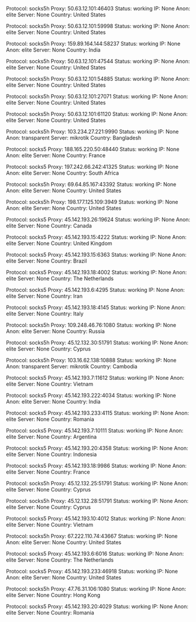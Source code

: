 Protocol: socks5h
Proxy: 50.63.12.101:46403
Status: working
IP: None
Anon: elite
Server: None
Country: United States

Protocol: socks5h
Proxy: 50.63.12.101:59998
Status: working
IP: None
Anon: elite
Server: None
Country: United States

Protocol: socks5h
Proxy: 159.89.164.144:58237
Status: working
IP: None
Anon: elite
Server: None
Country: India

Protocol: socks5h
Proxy: 50.63.12.101:47544
Status: working
IP: None
Anon: elite
Server: None
Country: United States

Protocol: socks5h
Proxy: 50.63.12.101:54885
Status: working
IP: None
Anon: elite
Server: None
Country: United States

Protocol: socks5h
Proxy: 50.63.12.101:27071
Status: working
IP: None
Anon: elite
Server: None
Country: United States

Protocol: socks5h
Proxy: 50.63.12.101:61120
Status: working
IP: None
Anon: elite
Server: None
Country: United States

Protocol: socks5h
Proxy: 103.234.27.221:9990
Status: working
IP: None
Anon: transparent
Server: mikrotik
Country: Bangladesh

Protocol: socks5
Proxy: 188.165.220.50:48440
Status: working
IP: None
Anon: elite
Server: None
Country: France

Protocol: socks5
Proxy: 197.242.66.242:41325
Status: working
IP: None
Anon: elite
Server: None
Country: South Africa

Protocol: socks5h
Proxy: 69.64.85.167:43392
Status: working
IP: None
Anon: elite
Server: None
Country: United States

Protocol: socks5h
Proxy: 198.177.125.109:3949
Status: working
IP: None
Anon: elite
Server: None
Country: United States

Protocol: socks5
Proxy: 45.142.193.26:19624
Status: working
IP: None
Anon: elite
Server: None
Country: Canada

Protocol: socks5
Proxy: 45.142.193.15:4222
Status: working
IP: None
Anon: elite
Server: None
Country: United Kingdom

Protocol: socks5
Proxy: 45.142.193.15:6363
Status: working
IP: None
Anon: elite
Server: None
Country: Brazil

Protocol: socks5
Proxy: 45.142.193.18:4002
Status: working
IP: None
Anon: elite
Server: None
Country: The Netherlands

Protocol: socks5
Proxy: 45.142.193.6:4295
Status: working
IP: None
Anon: elite
Server: None
Country: Iran

Protocol: socks5
Proxy: 45.142.193.18:4145
Status: working
IP: None
Anon: elite
Server: None
Country: Italy

Protocol: socks5h
Proxy: 109.248.46.76:1080
Status: working
IP: None
Anon: elite
Server: None
Country: Russia

Protocol: socks5h
Proxy: 45.12.132.30:51791
Status: working
IP: None
Anon: elite
Server: None
Country: Cyprus

Protocol: socks5h
Proxy: 103.16.62.138:10888
Status: working
IP: None
Anon: transparent
Server: mikrotik
Country: Cambodia

Protocol: socks5
Proxy: 45.142.193.7:11612
Status: working
IP: None
Anon: elite
Server: None
Country: Vietnam

Protocol: socks5
Proxy: 45.142.193.222:4034
Status: working
IP: None
Anon: elite
Server: None
Country: India

Protocol: socks5
Proxy: 45.142.193.233:4115
Status: working
IP: None
Anon: elite
Server: None
Country: Romania

Protocol: socks5
Proxy: 45.142.193.7:10111
Status: working
IP: None
Anon: elite
Server: None
Country: Argentina

Protocol: socks5
Proxy: 45.142.193.20:4358
Status: working
IP: None
Anon: elite
Server: None
Country: Indonesia

Protocol: socks5
Proxy: 45.142.193.18:9986
Status: working
IP: None
Anon: elite
Server: None
Country: France

Protocol: socks5h
Proxy: 45.12.132.25:51791
Status: working
IP: None
Anon: elite
Server: None
Country: Cyprus

Protocol: socks5h
Proxy: 45.12.132.28:51791
Status: working
IP: None
Anon: elite
Server: None
Country: Cyprus

Protocol: socks5
Proxy: 45.142.193.10:4012
Status: working
IP: None
Anon: elite
Server: None
Country: Vietnam

Protocol: socks5h
Proxy: 67.222.110.74:43667
Status: working
IP: None
Anon: elite
Server: None
Country: United States

Protocol: socks5
Proxy: 45.142.193.6:6016
Status: working
IP: None
Anon: elite
Server: None
Country: The Netherlands

Protocol: socks5
Proxy: 45.142.193.233:46918
Status: working
IP: None
Anon: elite
Server: None
Country: United States

Protocol: socks5h
Proxy: 47.76.31.106:1080
Status: working
IP: None
Anon: elite
Server: None
Country: Hong Kong

Protocol: socks5
Proxy: 45.142.193.20:4029
Status: working
IP: None
Anon: elite
Server: None
Country: Romania

